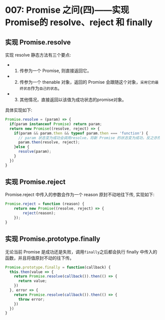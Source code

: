 # 007: Promise 之问(四)——实现Promise的 resolve、reject 和 finally

## 实现 Promise.resolve
实现 resolve 静态方法有三个要点:
- 1. 传参为一个 Promise, 则直接返回它。
- 2. 传参为一个 thenable 对象，返回的 Promise 会跟随这个对象，`采用它的最终状态`作为`自己的状态`。
- 3. 其他情况，直接返回以该值为成功状态的promise对象。

具体实现如下:
```js
Promise.resolve = (param) => {
  if(param instanceof Promise) return param;
  return new Promise((resolve, reject) => {
    if(param && param.then && typeof param.then === 'function') {
      // param 状态变为成功会调用resolve，将新 Promise 的状态变为成功，反之亦然
      param.then(resolve, reject);
    }else {
      resolve(param);
    }
  })
}
```

## 实现 Promise.reject

Promise.reject 中传入的参数会作为一个 reason 原封不动地往下传, 实现如下:
```js
Promise.reject = function (reason) {
    return new Promise((resolve, reject) => {
        reject(reason);
    });
}
```

## 实现 Promise.prototype.finally
无论当前 Promise 是成功还是失败，调用`finally`之后都会执行 finally 中传入的函数，并且将值原封不动的往下传。

```js
Promise.prototype.finally = function(callback) {
  this.then(value => {
    return Promise.resolve(callback()).then(() => {
      return value;
    })
  }, error => {
    return Promise.resolve(callback()).then(() => {
      throw error;
    })
  })
}
```